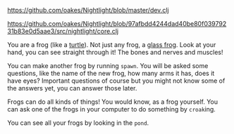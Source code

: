 https://github.com/oakes/Nightlight/blob/master/dev.clj

https://github.com/oakes/Nightlight/blob/97afbdd4244dad40be80f03979231b83e0d5aae3/src/nightlight/core.clj

You are a frog (like a [turtle](https://en.wikipedia.org/wiki/Logo_(programming_language)?#Turtle_and_graphics)). Not just any frog, a [glass frog](https://en.wikipedia.org/wiki/Glass_frog). Look at your hand, you can see straight through it! The bones and nerves and muscles!

You can make another frog by running `spawn`. You will be asked some questions, like the name of the new frog, how many arms it has, does it have eyes? Important questions of course but you might not know some of the answers yet, you can answer those later.

Frogs can do all kinds of things! You would know, as a frog yourself. You can ask one of the frogs in your computer to do something by `croak`ing.

You can see all your frogs by looking in the `pond`.
